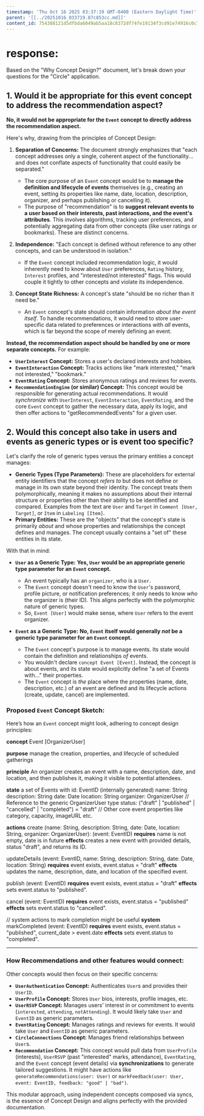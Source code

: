 ```yaml
---
timestamp: 'Thu Oct 16 2025 03:37:19 GMT-0400 (Eastern Daylight Time)'
parent: '[[../20251016_033719.87c853cc.md]]'
content_id: 754388121d5dfbda6049ab5aa18c8372df74fe19134f3cd91e74916c0c7dcf94
---
```


# response:

Based on the "Why Concept Design?" document, let's break down your questions for the "Circle" application.

## 1. Would it be appropriate for this event concept to address the recommendation aspect?

**No, it would not be appropriate for the `Event` concept to directly address the recommendation aspect.**

Here's why, drawing from the principles of Concept Design:

1. **Separation of Concerns:** The document strongly emphasizes that "each concept addresses only a single, coherent aspect of the functionality... and does not conflate aspects of functionality that could easily be separated."
   * The core purpose of an `Event` concept would be to **manage the definition and lifecycle of events** themselves (e.g., creating an event, setting its properties like name, date, location, description, organizer, and perhaps publishing or cancelling it).
   * The purpose of "recommendation" is to **suggest relevant events to a user based on their interests, past interactions, and the event's attributes**. This involves algorithms, tracking user preferences, and potentially aggregating data from other concepts (like user ratings or bookmarks). These are distinct concerns.

2. **Independence:** "Each concept is defined without reference to any other concepts, and can be understood in isolation."
   * If the `Event` concept included recommendation logic, it would inherently need to know about `User` preferences, `Rating` history, `Interest` profiles, and "interested/not interested" flags. This would couple it tightly to other concepts and violate its independence.

3. **Concept State Richness:** A concept's state "should be no richer than it need be."
   * An `Event` concept's state should contain information *about the event itself*. To handle recommendations, it would need to store user-specific data related to preferences or interactions with *all* events, which is far beyond the scope of merely defining an event.

**Instead, the recommendation aspect should be handled by one or more separate concepts.** For example:

* **`UserInterest` Concept:** Stores a user's declared interests and hobbies.
* **`EventInteraction` Concept:** Tracks actions like "mark interested," "mark not interested," "bookmark."
* **`EventRating` Concept:** Stores anonymous ratings and reviews for events.
* **`RecommendationEngine` (or similar) Concept:** This concept would be responsible for generating actual recommendations. It would *synchronize* with `UserInterest`, `EventInteraction`, `EventRating`, and the core `Event` concept to gather the necessary data, apply its logic, and then offer actions to "getRecommendedEvents" for a given user.

## 2. Would this concept also take in users and events as generic types or is event too specific?

Let's clarify the role of generic types versus the primary entities a concept manages:

* **Generic Types (Type Parameters):** These are placeholders for external entity identifiers that the concept *refers to* but does not define or manage in its own state beyond their identity. The concept treats them polymorphically, meaning it makes no assumptions about their internal structure or properties other than their ability to be identified and compared. Examples from the text are `User` and `Target` in `Comment [User, Target]`, or `Item` in `Labeling [Item]`.
* **Primary Entities:** These are the "objects" that the concept's state is primarily *about* and whose properties and relationships the concept defines and manages. The concept usually contains a "set of" these entities in its state.

With that in mind:

* **`User` as a Generic Type:** **Yes, `User` would be an appropriate generic type parameter for an `Event` concept.**
  * An event typically has an `organizer`, who is a `User`.
  * The `Event` concept doesn't need to know the `User`'s password, profile picture, or notification preferences; it only needs to know *who* the organizer is (their ID). This aligns perfectly with the polymorphic nature of generic types.
  * So, `Event [User]` would make sense, where `User` refers to the event organizer.

* **`Event` as a Generic Type:** **No, `Event` itself would generally *not* be a generic type parameter for an `Event` concept.**
  * The `Event` concept's purpose is to manage events. Its state would contain the definition and relationships *of* events.
  * You wouldn't declare `concept Event [Event]`. Instead, the concept *is* about events, and its state would explicitly define "a set of Events with..." their properties.
  * The `Event` concept is *the* place where the properties (name, date, description, etc.) of an event are defined and its lifecycle actions (create, update, cancel) are implemented.

### Proposed `Event` Concept Sketch:

Here’s how an `Event` concept might look, adhering to concept design principles:

**concept** Event \[OrganizerUser]

**purpose** manage the creation, properties, and lifecycle of scheduled gatherings

**principle** An organizer creates an event with a name, description, date, and location, and then publishes it, making it visible to potential attendees.

**state**
a set of Events with
id: EventID (internally generated)
name: String
description: String
date: Date
location: String
organizer: OrganizerUser // Reference to the generic OrganizerUser type
status: ("draft" | "published" | "cancelled" | "completed") = "draft"
// Other core event properties like category, capacity, imageURL etc.

**actions**
create (name: String, description: String, date: Date, location: String, organizer: OrganizerUser): (event: EventID)
**requires** name is not empty, date is in future
**effects** creates a new event with provided details, status "draft", and returns its ID.

updateDetails (event: EventID, name: String, description: String, date: Date, location: String)
**requires** event exists, event.status = "draft"
**effects** updates the name, description, date, and location of the specified event.

publish (event: EventID)
**requires** event exists, event.status = "draft"
**effects** sets event.status to "published".

cancel (event: EventID)
**requires** event exists, event.status = "published"
**effects** sets event.status to "cancelled".

// system actions to mark completion might be useful
**system** markCompleted (event: EventID)
**requires** event exists, event.status = "published", current\_date > event.date
**effects** sets event.status to "completed".

***

### How Recommendations and other features would connect:

Other concepts would then focus on their specific concerns:

* **`UserAuthentication` Concept:** Authenticates `User`s and provides their `UserID`.
* **`UserProfile` Concept:** Stores `User` bios, interests, profile images, etc.
* **`UserRSVP` Concept:** Manages users' interest in or commitment to events (`interested`, `attending`, `notAttending`). It would likely take `User` and `EventID` as generic parameters.
* **`EventRating` Concept:** Manages ratings and reviews for events. It would take `User` and `EventID` as generic parameters.
* **`CircleConnections` Concept:** Manages friend relationships between `User`s.
* **`Recommendation` Concept:** This concept would pull data from `UserProfile` (interests), `UserRSVP` (past "interested" marks, attendance), `EventRating`, and the `Event` concept (event details) via **synchronizations** to generate tailored suggestions. It might have actions like `generateRecommendations(user: User)` or `markFeedback(user: User, event: EventID, feedback: "good" | "bad")`.

This modular approach, using independent concepts composed via syncs, is the essence of Concept Design and aligns perfectly with the provided documentation.
